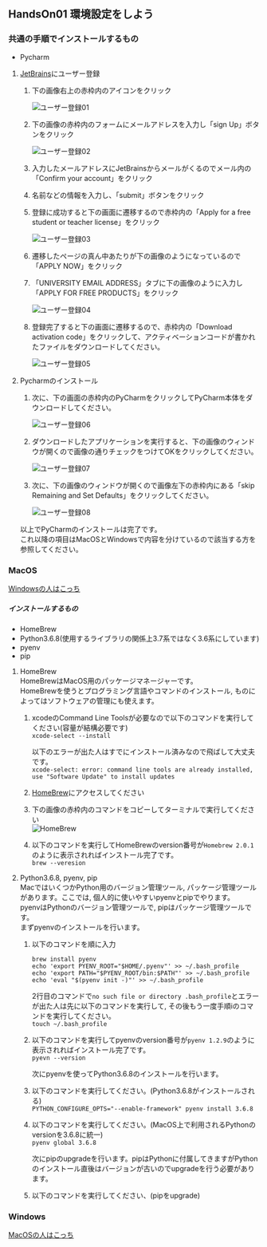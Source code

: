 ## HandsOn01 環境設定をしよう

### 共通の手順でインストールするもの
- Pycharm
  
1. [JetBrains](https://www.jetbrains.com)にユーザー登録  
    1. 下の画像右上の赤枠内のアイコンをクリック  
      
        ![ユーザー登録01](JetBrains-01.jpg)  
        
    2. 下の画像の赤枠内のフォームにメールアドレスを入力し「sign Up」ボタンをクリック  
        
        ![ユーザー登録02](jetBrains-02.jpg)
      
    3. 入力したメールアドレスにJetBrainsからメールがくるのでメール内の「Confirm your account」をクリック  
      
    4. 名前などの情報を入力し、「submit」ボタンをクリック  
      
    5. 登録に成功すると下の画面に遷移するので赤枠内の「Apply for a free student or teacher license」をクリック  
    
        ![ユーザー登録03](jetBrains-03.jpg)  
      
    6. 遷移したページの真ん中あたりが下の画像のようになっているので「APPLY NOW」をクリック  
      
    7. 「UNIVERSITY EMAIL ADDRESS」タブに下の画像のように入力し「APPLY FOR FREE PRODUCTS」をクリック  

        ![ユーザー登録04](jetBrains-04.jpg)  

    8. 登録完了すると下の画面に遷移するので、赤枠内の「Download activation code」をクリックして、アクティベーションコードが書かれたファイルをダウンロードしてください。
    
        ![ユーザー登録05](jetBrains-05.jpg)  
        
2. Pycharmのインストール
    1. 次に、下の画面の赤枠内のPyCharmをクリックしてPyCharm本体をダウンロードしてください。
        
        ![ユーザー登録06](jetBrains-06.jpg)  

    2. ダウンロードしたアプリケーションを実行すると、下の画像のウィンドウが開くので画像の通りチェックをつけてOKをクリックしてください。
        
        ![ユーザー登録07](jetBrains-07.jpg)
    
    3. 次に、下の画像のウィンドウが開くので画像左下の赤枠内にある「skip Remaining and Set Defaults」をクリックしてください。
        
        ![ユーザー登録08](jetBrains-08.jpg)
    
    以上でPyCharmのインストールは完了です。  
    これ以降の項目はMacOSとWindowsで内容を分けているので該当する方を参照してください。
### MacOS
[Windowsの人はこっち](#Windows)  
##### インストールするもの
- HomeBrew
- Python3.6.8(使用するライブラリの関係上3.7系ではなく3.6系にしています)
- pyenv
- pip

1. HomeBrew  
HomeBrewはMacOS用のパッケージマネージャーです。  
HomeBrewを使うとプログラミング言語やコマンドのインストール, ものによってはソフトウェアの管理にも使えます。  
   1. xcodeのCommand Line Toolsが必要なので以下のコマンドを実行してください(容量が結構必要です)  
      ```xcode-select --install```  
    
      以下のエラーが出た人はすでにインストール済みなので飛ばして大丈夫です。  
      ```xcode-select: error: command line tools are already installed, use "Software Update" to install updates```
    
   2. [HomeBrew](https://brew.sh/index_ja)にアクセスしてください
    
   3. 下の画像の赤枠内のコマンドをコピーしてターミナルで実行してください  
      ![HomeBrew](HomeBrew.jpg)  
    
   4. 以下のコマンドを実行してHomeBrewのversion番号が```Homebrew 2.0.1```のように表示されればインストール完了です。  
        ```brew --veresion```   
 
2. Python3.6.8, pyenv, pip  
MacではいくつかPython用のバージョン管理ツール, パッケージ管理ツールがあります。ここでは, 個人的に使いやすいpyenvとpipでやります。  
pyenvはPythonのバージョン管理ツールで, pipはパッケージ管理ツールです。  
まずpyenvのインストールを行います。  

   1. 以下のコマンドを順に入力  
        ```
        brew install pyenv  
        echo 'export PYENV_ROOT="$HOME/.pyenv"' >> ~/.bash_profile  
        echo 'export PATH="$PYENV_ROOT/bin:$PATH"' >> ~/.bash_profile  
        echo 'eval "$(pyenv init -)"' >> ~/.bash_profile  
        ```  

        2行目のコマンドで```no such file or directory .bash_profile```とエラーが出た人は先に以下のコマンドを実行して, その後もう一度手順iのコマンドを実行してください。  
        ```touch ~/.bash_profile```  
    
   2. 以下のコマンドを実行してpyenvのversion番号が```pyenv 1.2.9```のように表示されればインストール完了です。  
        ```pyevn --version```  
   
      次にpyenvを使ってPython3.6.8のインストールを行います。  
   3. 以下のコマンドを実行してください。(Python3.6.8がインストールされる)  
        ```PYTHON_CONFIGURE_OPTS="--enable-framework" pyenv install 3.6.8```  
   
   4. 以下のコマンドを実行してください。(MacOS上で利用されるPythonのversionを3.6.8に統一)  
        ```pyenv global 3.6.8```  
      
      次にpipのupgradeを行います。pipはPythonに付属してきますがPythonのインストール直後はバージョンが古いのでupgradeを行う必要があります。
   5. 以下のコマンドを実行してください、(pipをupgrade)
   
### Windows
[MacOSの人はこっち](#MacOS)
